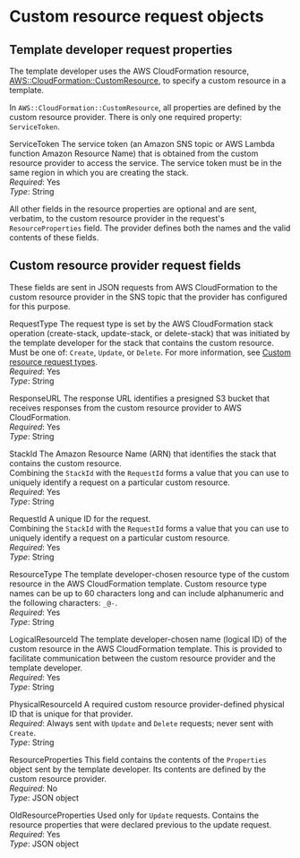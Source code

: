 # Custom resource request objects<a name="crpg-ref-requests"></a>

## Template developer request properties<a name="crpg-ref-request-properties"></a>

The template developer uses the AWS CloudFormation resource, [AWS::CloudFormation::CustomResource](https://docs.aws.amazon.com/AWSCloudFormation/latest/UserGuide/aws-resource-cfn-customresource.html), to specify a custom resource in a template\.

In `AWS::CloudFormation::CustomResource`, all properties are defined by the custom resource provider\. There is only one required property: `ServiceToken`\.

ServiceToken  <a name="crpg-ref-request-servicetoken"></a>
The service token \(an Amazon SNS topic or AWS Lambda function Amazon Resource Name\) that is obtained from the custom resource provider to access the service\. The service token must be in the same region in which you are creating the stack\.  
*Required*: Yes  
*Type*: String

All other fields in the resource properties are optional and are sent, verbatim, to the custom resource provider in the request's `ResourceProperties` field\. The provider defines both the names and the valid contents of these fields\.

## Custom resource provider request fields<a name="crpg-ref-request-fields"></a>

These fields are sent in JSON requests from AWS CloudFormation to the custom resource provider in the SNS topic that the provider has configured for this purpose\.

RequestType  <a name="crpg-ref-request-requesttype"></a>
The request type is set by the AWS CloudFormation stack operation \(create\-stack, update\-stack, or delete\-stack\) that was initiated by the template developer for the stack that contains the custom resource\.  
Must be one of: `Create`, `Update`, or `Delete`\. For more information, see [Custom resource request types](crpg-ref-requesttypes.md)\.  
*Required*: Yes  
*Type*: String

ResponseURL  <a name="crpg-ref-request-responseurl"></a>
The response URL identifies a presigned S3 bucket that receives responses from the custom resource provider to AWS CloudFormation\.  
*Required*: Yes  
*Type*: String

StackId  <a name="crpg-ref-request-stackid"></a>
The Amazon Resource Name \(ARN\) that identifies the stack that contains the custom resource\.  
Combining the `StackId` with the `RequestId` forms a value that you can use to uniquely identify a request on a particular custom resource\.  
*Required*: Yes  
*Type*: String

RequestId  <a name="crpg-ref-request-requestid"></a>
A unique ID for the request\.  
Combining the `StackId` with the `RequestId` forms a value that you can use to uniquely identify a request on a particular custom resource\.  
*Required*: Yes  
*Type*: String

ResourceType  <a name="crpg-ref-request-resourcetype"></a>
The template developer\-chosen resource type of the custom resource in the AWS CloudFormation template\. Custom resource type names can be up to 60 characters long and can include alphanumeric and the following characters: `_@-`\.  
*Required*: Yes  
*Type*: String

LogicalResourceId  <a name="crpg-ref-request-logicalresourceid"></a>
The template developer\-chosen name \(logical ID\) of the custom resource in the AWS CloudFormation template\. This is provided to facilitate communication between the custom resource provider and the template developer\.  
*Required*: Yes  
*Type*: String

PhysicalResourceId  <a name="crpg-ref-request-physicalresourceid"></a>
A required custom resource provider\-defined physical ID that is unique for that provider\.  
*Required*: Always sent with `Update` and `Delete` requests; never sent with `Create`\.  
*Type*: String

ResourceProperties  <a name="crpg-ref-request-resourceproperties"></a>
This field contains the contents of the `Properties` object sent by the template developer\. Its contents are defined by the custom resource provider\.  
*Required*: No  
*Type*: JSON object

OldResourceProperties  <a name="crpg-ref-request-oldresourceproperties"></a>
Used only for `Update` requests\. Contains the resource properties that were declared previous to the update request\.  
*Required*: Yes  
*Type*: JSON object